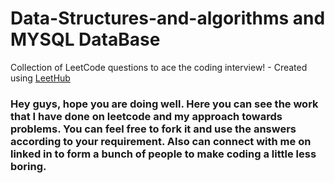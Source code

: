 # Data-Structures-and-algorithms and MYSQL DataBase
Collection of LeetCode questions to ace the coding interview! - Created using [LeetHub](https://github.com/QasimWani/LeetHub)

### Hey guys, hope you are doing well. Here you can see the work that I have done on leetcode and my approach towards problems. You can feel free to fork it and use the answers according to your requirement. Also can connect with me on linked in to form a bunch of people to make coding a little less boring. 
